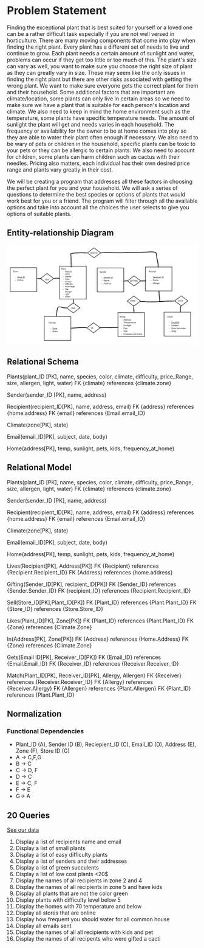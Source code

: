 # Problem Statement
Finding the exceptional plant that is best suited for yourself or a loved one can be a rather difficult task especially if you are not well versed in horticulture. There are many moving components that come into play when finding the right plant. Every plant has a different set of needs to live and continue to grow. Each plant needs a certain amount of sunlight and water, problems can occur if they get too little or too much of this. The plant's size can vary as well, you want to make sure you choose the right size of plant as they can greatly vary in size. These may seem like the only issues in finding the right plant but there are other risks associated with getting the wrong plant. We want to make sure everyone gets the correct plant for them and their household. Some additional factors that are important are climate/location, some plants can only live in certain areas so we need to make sure we have a plant that is suitable for each person's location and climate. We also need to keep in mind the home environment such as the temperature, some plants have specific temperature needs. The amount of sunlight the plant will get and needs varies in each household. The frequency or availability for the owner to be at home comes into play so they are able to water their plant often enough if necessary. We also need to be wary of pets or children in the household, specific plants can be toxic to your pets or they can be allergic to certain plants. We also need to account for children, some plants can harm children such as cactus with their needles. Pricing also matters, each individual has their own desired price range and plants vary greatly in their cost.

We will be creating a program that addresses all these factors in choosing the perfect plant for you and your household. We will ask a series of questions to determine the best species or options of plants that would work best for you or a friend. The program will filter through all the available options and take into account all the choices the user selects to give you options of suitable plants.

## Entity-relationship Diagram
![ER Diagram](ER_Diagram_P1.png)

## Relational Schema
Plants(plant_ID [PK], name, species, color, climate, difficulty, price_Range, size, allergen, light, water)
FK {climate} references {climate.zone} 

Sender(sender_ID [PK], name, address)

Recipient(recipient_ID[PK], name, address, email)
FK {address} references {home.address} 
FK {email} references {Email.email_ID} 

Climate(zone[PK], state) 

Email(email_ID[PK], subject, date, body) 

Home(address[PK], temp, sunlight, pets, kids, frequency_at_home)

## Relational Model 
Plants(plant_ID [PK], name, species, color, climate, difficulty, price_Range, size, allergen, light, water) 
FK {climate} references {climate.zone} 

Sender(sender_ID [PK], name, address) 

Recipient(recipient_ID[PK], name, address, email)
FK {address} references {home.address} 
FK {email} references {Email.email_ID}

Climate(zone[PK], state) 

Email(email_ID[PK], subject, date, body)

Home(address[PK], temp, sunlight, pets, kids, frequency_at_home) 

Lives(Recipient[PK], Address[PK])
FK {Recipient} references {Recipient.Recipient_ID} 
FK {Address} references {home.address} 

Gifting(Sender_ID[PK], recipient_ID[PK]) 
FK {Sender_ID} references {Sender.Sender_ID} 
FK {recipient_ID} references {Recipient.Recipient_ID} 

Sell(Store_ID[PK],Plant_ID[PK]) 
FK {Plant_ID} references {Plant.Plant_ID}
FK {Store_ID} references {Store.Store_ID}

Likes(Plant_ID[PK], Zone[PK]) 
FK {Plant_ID} references {Plant.Plant_ID}
FK {Zone} references {Climate.Zone} 

In(Address[PK], Zone[PK])
FK {Address} references {Home.Address}
FK {Zone} references {Climate.Zone}

Gets(Email ID[PK], Receiver_ID[PK])
FK {Email_ID} references {Email.Email_ID} 
FK {Receiver_ID} references {Receiver.Receiver_ID} 

Match(Plant_ID[PK], Receiver_ID[PK], Allergy, Allergen) 
FK {Receiver} references {Receiver.Receiver_ID} 
FK {Allergy} references {Receiver.Allergy} 
FK {Allergen} references {Plant.Allergen}
FK {Plant_ID} references {Plant.Plant_ID} 

## Normalization
### Functional Dependencies 
- Plant_ID (A),     Sender ID (B),    Reciepient_ID (C),   Email_ID (D),   Address (E),     Zone (F),   Store ID (G)
- A -> C,F,G
- B -> C 
- C -> D, F 
- D -> C 
- E -> C, F 
- F -> E
- G-> A
## 20 Queries 
[See our data](https://docs.google.com/spreadsheets/d/1ZVhi1Yec7Qh7uCQ5f82go3bJfFGRzCk8H_Jlh6xIpe4/edit?usp=sharing) 
1. Display a list of recipients name and email
2. Display a list of small plants
3. Display a list of easy difficulty plants
4. Display a list of senders and their addresses 
5. Display a list of green succulents
6. Display a list of low cost plants <20$
7. Display the names of all recipients in zone 2 and 4
8. Display the names of all recipients in zone 5 and have kids
9. Display all plants that are not the color green
10. Display plants with difficulty level below 5
11. Display the homes with 70 temperature and below
12. Display all stores that are online
13. Display how frequent you should water for all common house
14. Display all emails sent
15. Display the names of all all recipients with kids and pet
16. Display the names of all recipents who were gifted a cacti
